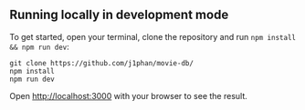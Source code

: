 ## Running locally in development mode

To get started, open your terminal, clone the repository and run 
`npm install && npm run dev`:

    git clone https://github.com/j1phan/movie-db/
    npm install
    npm run dev

Open [http://localhost:3000](http://localhost:3000) with your browser to see the result.
